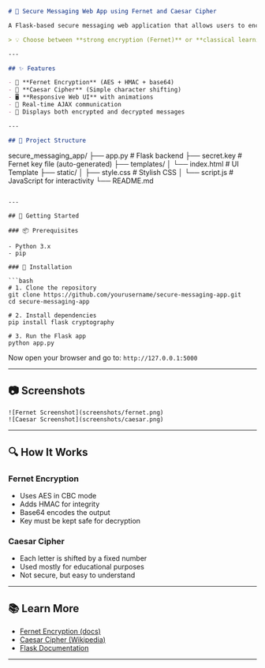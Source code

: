 

```markdown
# 🔐 Secure Messaging Web App using Fernet and Caesar Cipher

A Flask-based secure messaging web application that allows users to encrypt and decrypt messages using **Fernet Encryption** and the **Caesar Cipher**.

> 💡 Choose between **strong encryption (Fernet)** or **classical learning cipher (Caesar)** to secure your messages in a stylish, interactive web interface.

---

## ✨ Features

- 🔐 **Fernet Encryption** (AES + HMAC + base64)
- 🧠 **Caesar Cipher** (Simple character shifting)
- 🖥️ **Responsive Web UI** with animations
- 🔄 Real-time AJAX communication
- 📜 Displays both encrypted and decrypted messages

---

## 📁 Project Structure

```

secure\_messaging\_app/
├── app.py                # Flask backend
├── secret.key            # Fernet key file (auto-generated)
├── templates/
│   └── index.html        # UI Template
├── static/
│   ├── style.css         # Stylish CSS
│   └── script.js         # JavaScript for interactivity
└── README.md

````

---

## 🚀 Getting Started

### 📦 Prerequisites

- Python 3.x
- pip

### 🔧 Installation

```bash
# 1. Clone the repository
git clone https://github.com/yourusername/secure-messaging-app.git
cd secure-messaging-app

# 2. Install dependencies
pip install flask cryptography

# 3. Run the Flask app
python app.py
````

Now open your browser and go to:
`http://127.0.0.1:5000`

---

## 📷 Screenshots



```
![Fernet Screenshot](screenshots/fernet.png)
![Caesar Screenshot](screenshots/caesar.png)

```

---

## 🔍 How It Works

### Fernet Encryption

* Uses AES in CBC mode
* Adds HMAC for integrity
* Base64 encodes the output
* Key must be kept safe for decryption

### Caesar Cipher

* Each letter is shifted by a fixed number
* Used mostly for educational purposes
* Not secure, but easy to understand

---

## 📚 Learn More

* [Fernet Encryption (docs)](https://cryptography.io/en/latest/fernet/)
* [Caesar Cipher (Wikipedia)](https://en.wikipedia.org/wiki/Caesar_cipher)
* [Flask Documentation](https://flask.palletsprojects.com/)

---
